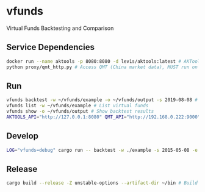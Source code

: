# vfunds

Virtual Funds Backtesting and Comparison

## Service Dependencies

```sh
docker run --name aktools -p 8080:8080 -d lev1s/aktools:latest # AKTools (Open financial data)
python proxy/qmt_http.py # Access QMT (China market data), MUST run on Windows server with QMT running
```

## Run

```sh
vfunds backtest -w ~/vfunds/example -o ~/vfunds/output -s 2019-08-08 # Run example backtest
vfunds list -w ~/vfunds/example # List virtual funds
vfunds show -o ~/vfunds/output # Show backtest results
AKTOOLS_API="http://127.0.0.1:8080" QMT_API="http://192.168.0.222:9000" vfunds backtest -w ./example -s 2019-08-08 # Set dependencies service address
```

## Develop

```sh
LOG="vfunds=debug" cargo run -- backtest -w ./example -s 2015-05-08 -e 2025-05-08 @permanent
```

## Release

```sh
cargo build --release -Z unstable-options --artifact-dir ~/bin # Build binary and copy to a desitination path
```
